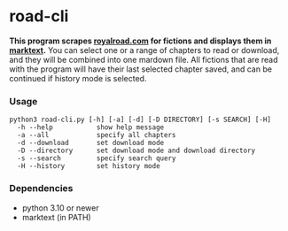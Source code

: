 # road-cli
**This program scrapes [royalroad.com](https://royalroad.com) for fictions and displays them in [marktext](https://github.com/marktext/marktext).**
You can select one or a range of chapters to read or download, and they will be combined into one mardown file. All fictions that are read with the program will have their last selected chapter saved, and can be continued if history mode is selected.

### Usage
```
python3 road-cli.py [-h] [-a] [-d] [-D DIRECTORY] [-s SEARCH] [-H]
  -h --help           show help message
  -a --all            specify all chapters
  -d --download       set download mode
  -D --directory      set download mode and download directory
  -s --search         specify search query
  -H --history        set history mode
```

### Dependencies
- python 3.10 or newer
- marktext (in PATH)
